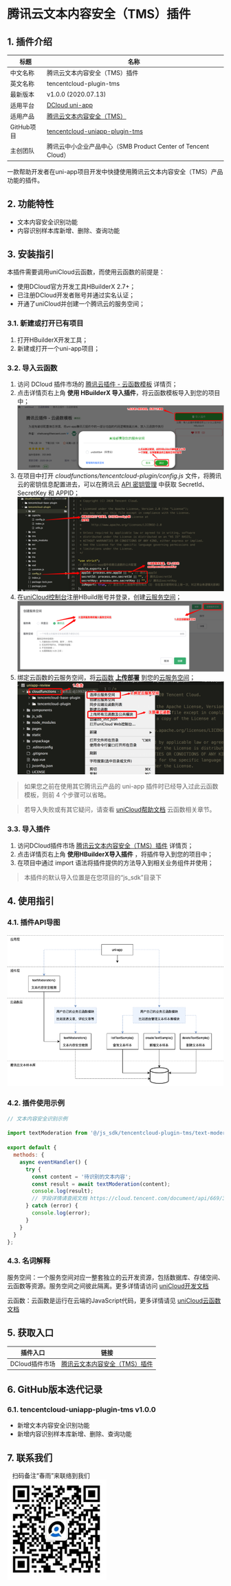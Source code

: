 # 腾讯云文本内容安全（TMS）插件

## 1. 插件介绍
| 标题      | 名称    |
| ----     | ---------------- |
| 中文名称   | 腾讯云文本内容安全（TMS）插件 |
| 英文名称   | tencentcloud-plugin-tms |
| 最新版本   | v1.0.0 (2020.07.13) |
| 适用平台   | [DCloud uni-app](https://uniapp.dcloud.net.cn) |
| 适用产品   | [腾讯云文本内容安全（TMS）](https://cloud.tencent.com/product/tms) |
| GitHub项目| [tencentcloud-uniapp-plugin-tms](https://github.com/Tencent-Cloud-Plugins/tencentcloud-uniapp-plugin-tms) |
| 主创团队   | 腾讯云中小企业产品中心（SMB Product Center of Tencent Cloud） |

一款帮助开发者在uni-app项目开发中快捷使用腾讯云文本内容安全（TMS）产品功能的插件。

## 2. 功能特性

- 文本内容安全识别功能
- 内容识别样本库新增、删除、查询功能

## 3. 安装指引

本插件需要调用uniCloud云函数，而使用云函数的前提是：

- 使用DCloud官方开发工具HBuilderX 2.7+；
- 已注册DCloud开发者账号并通过实名认证；
- 开通了uniCloud并创建一个腾讯云的服务空间；

### 3.1. 新建或打开已有项目

1. 打开HBuilderX开发工具；
1. 新建或打开一个uni-app项目；

### 3.2. 导入云函数

1. 访问 DCloud 插件市场的 [腾讯云插件 - 云函数模板](https://ext.dcloud.net.cn/plugin?id=2139) 详情页；
2. 点击详情页右上角 **使用 HBuilderX 导入插件**，将云函数模板导入到您的项目中；
![](./images/guide/guide-1.png)
3. 在项目中打开 _cloudfunctions/tencentcloud-plugin/config.js_ 文件，将腾讯云的密钥信息配置进去，可以在腾讯云 [API 密钥管理](https://console.cloud.tencent.com/cam/capi) 中获取 SecretId、SecretKey 和 APPID；
![](./images/guide/guide-2.png)
4. 在[uniCloud控制台](https://unicloud.dcloud.net.cn/login)注册HBuild账号并登录，创建[云服务空间](https://uniapp.dcloud.net.cn/uniCloud/concepts/space)；
![](./images/guide/guide-3.png)
5. 绑定云函数的云服务空间，将[云函数](https://uniapp.dcloud.net.cn/uniCloud/concepts/cloudfunction) [**上传部署**](https://uniapp.dcloud.net.cn/uniCloud/quickstart?id=rundebug) 到您的[云服务空间](https://uniapp.dcloud.net.cn/uniCloud/concepts/space)；
![](./images/guide/guide-4.png)

> 如果您之前在使用其它腾讯云产品的 uni-app 插件时已经导入过此云函数模板，则前 4 个步骤可以省略。

> 若导入失败或有其它疑问，请查看 [uniCloud帮助文档](https://uniapp.dcloud.io/uniCloud/README) 云函数相关章节。

### 3.3. 导入插件

1. 访问DCloud插件市场 [腾讯云文本内容安全（TMS）插件](https://ext.dcloud.net.cn/plugin?id=2522) 详情页；
1. 点击详情页右上角 **使用HBuilderX导入插件** ，将插件导入到您的项目中；
1. 在项目中通过 import 语法将插件提供的方法导入到相关业务组件并使用；

> 本插件的默认导入位置是在您项目的“js_sdk”目录下

## 4. 使用指引

### 4.1. 插件API导图

![](./images/tms-guide.png)

### 4.2. 插件使用示例

```javascript
// 文本内容安全识别示例

import textModeration from '@/js_sdk/tencentcloud-plugin-tms/text-moderation.js';

export default {
  methods: {
    async eventHandler() {
      try {
        const content = '待识别的文本内容';
        const result = await textModeration(content);
        console.log(result);
        // 字段详情请查阅文档 https://cloud.tencent.com/document/api/669/34506#TextData
      } catch (error) {
        console.log(error);
      }
    }
  }
};
```

### 4.3. 名词解释

服务空间：一个服务空间对应一整套独立的云开发资源，包括数据库、存储空间、云函数等资源。服务空间之间彼此隔离。更多详情请访问 [uniCloud开发文档](https://uniapp.dcloud.io/uniCloud/concepts/space)

云函数：云函数是运行在云端的JavaScript代码，更多详情请见 [uniCloud云函数文档](https://uniapp.dcloud.io/uniCloud/cf-functions)

## 5. 获取入口

| 插件入口      | 链接    |
| ----     | ---------------- |
| DCloud插件市场 | [腾讯云文本内容安全（TMS）插件](https://ext.dcloud.net.cn/plugin?id=2522) |

## 6. GitHub版本迭代记录

### 6.1. tencentcloud-uniapp-plugin-tms v1.0.0

- 新增文本内容安全识别功能
- 新增内容识别样本库新增、删除、查询功能

## 7. 联系我们

&nbsp;&nbsp;&nbsp;扫码备注“春雨”来联络到我们</br>
![](./images/qrcode.png)